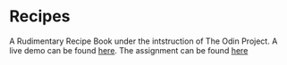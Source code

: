 # Recipes
A Rudimentary Recipe Book under the intstruction of The Odin Project. A live demo can be found [here](https://haynesmatt.github.io/odin-recipes/). The assignment can be found [here](https://www.theodinproject.com/paths/foundations/courses/foundations/lessons/recipes#setting-up-your-projects-github-repository)
